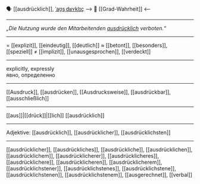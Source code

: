 🗣️ [[ausdrücklich]], [ˈaʊ̯sˌdʁʏklɪç](https://youglish.com/pronounce/ausdrücklich/german)
--> 🧩 [[Grad-Wahrheit]] <--


---
_„Die Nutzung wurde den Mitarbeitenden [ausdrücklich](app://obsidian.md/ausdr%C3%BCcklich) verboten.“_

---
= [[explizit]], [[eindeutig]], [[deutlich]]
≈ [[betont]], [[besonders]], [[speziell]]
≠ [[implizit]], [[unausgesprochen]], [[verdeckt]]

---
explicitly, expressly  
явно, определенно

---
[[Ausdruck]], [[ausdrücken]], [[Ausdrucksweise]], [[ausdrückbar]], [[ausschließlich]]

---
[[aus]]|[[drück]]|[[lich]]
[[ausdrücklich]]


---
Adjektive: [[ausdrücklich]], [[ausdrücklicher]], [[ausdrücklichsten]]

---
[[ausdrücklicher]], [[ausdrückliches]], [[ausdrückliche]], [[ausdrücklichen]], [[ausdrücklichem]], [[ausdrücklicherer]], [[ausdrücklicheres]], [[ausdrücklichere]], [[ausdrücklicheren]], [[ausdrücklicherem]], [[ausdrücklichstener]], [[ausdrücklichstenes]], [[ausdrücklichstene]], [[ausdrücklichstenen]], [[ausdrücklichstenem]], [[ausgerechnet]], [[verbal]]